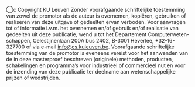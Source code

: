 ⃝c Copyright KU Leuven
Zonder voorafgaande schriftelijke toestemming van zowel de promotor als de auteur is overnemen, kopiëren, gebruiken of realiseren van deze uitgave of gedeelten ervan verboden. Voor aanvragen tot of informatie i.v.m. het overnemen en/of gebruik en/of realisatie van gedeelten uit deze publicatie, wend u tot het Departement Computerweten- schappen, Celestijnenlaan 200A bus 2402, B-3001 Heverlee, +32-16-327700 of via e-mail info@cs.kuleuven.be.
Voorafgaande schriftelijke toestemming van de promotor is eveneens vereist voor het aanwenden van de in deze masterproef beschreven (originele) methoden, producten, schakelingen en programma’s voor industrieel of commercieel nut en voor de inzending van deze publicatie ter deelname aan wetenschappelijke prijzen of wedstrijden.
